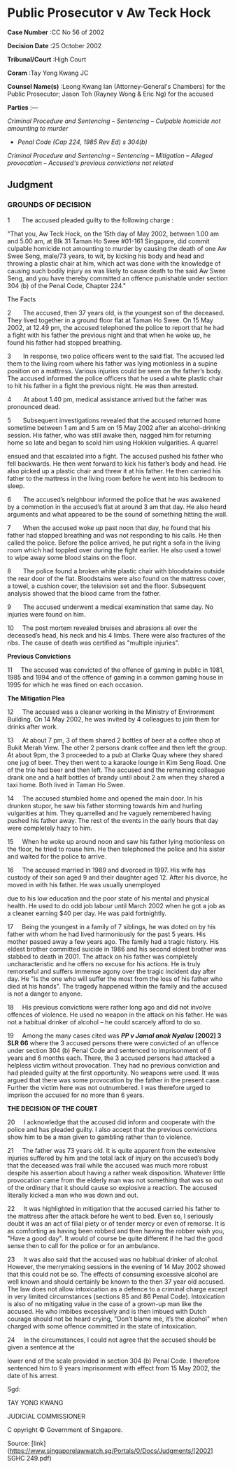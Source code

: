 # Public Prosecutor v Aw Teck Hock 



**Case Number** :CC No 56 of 2002 

**Decision Date** :25 October 2002 

**Tribunal/Court** :High Court 

**Coram** :Tay Yong Kwang JC 

**Counsel Name(s)** :Leong Kwang Ian (Attorney-General's Chambers) for the Public Prosecutor; Jason Toh (Rayney Wong & Eric Ng) for the accused 

**Parties** :— 

_Criminal Procedure and Sentencing_ – _Sentencing_ – _Culpable homicide not amounting to murder_ 

- _Penal Code (Cap 224, 1985 Rev Ed) s 304(b)_ 

_Criminal Procedure and Sentencing_ – _Sentencing_ – _Mitigation_ – _Alleged provocation_ – _Accused's previous convictions not related_ 

## Judgment 

### GROUNDS OF DECISION 

1       The accused pleaded guilty to the following charge : 

 "That you, Aw Teck Hock, on the 15th day of May 2002, between 1.00 am and 5.00 am, at Blk 31 Taman Ho Swee #01-161 Singapore, did commit culpable homicide not amounting to murder by causing the death of one Aw Swee Seng, male/73 years, to wit, by kicking his body and head and throwing a plastic chair at him, which act was done with the knowledge of causing such bodily injury as was likely to cause death to the said Aw Swee Seng, and you have thereby committed an offence punishable under section 304 (b) of the Penal Code, Chapter 224." 

The Facts 

2       The accused, then 37 years old, is the youngest son of the deceased. They lived together in a ground floor flat at Taman Ho Swee. On 15 May 2002, at 12.49 pm, the accused telephoned the police to report that he had a fight with his father the previous night and that when he woke up, he found his father had stopped breathing. 

3       In response, two police officers went to the said flat. The accused led them to the living room where his father was lying motionless in a supine position on a mattress. Various injuries could be seen on the father’s body. The accused informed the police officers that he used a white plastic chair to hit his father in a fight the previous night. He was then arrested. 

4       At about 1.40 pm, medical assistance arrived but the father was pronounced dead. 

5       Subsequent investigations revealed that the accused returned home sometime between 1 am and 5 am on 15 May 2002 after an alcohol-drinking session. His father, who was still awake then, nagged him for returning home so late and began to scold him using Hokkien vulgarities. A quarrel 


ensued and that escalated into a fight. The accused pushed his father who fell backwards. He then went forward to kick his father’s body and head. He also picked up a plastic chair and threw it at his father. He then carried his father to the mattress in the living room before he went into his bedroom to sleep. 

6       The accused’s neighbour informed the police that he was awakened by a commotion in the accused’s flat at around 3 am that day. He also heard arguments and what appeared to be the sound of something hitting the wall. 

7       When the accused woke up past noon that day, he found that his father had stopped breathing and was not responding to his calls. He then called the police. Before the police arrived, he put right a sofa in the living room which had toppled over during the fight earlier. He also used a towel to wipe away some blood stains on the floor. 

8       The police found a broken white plastic chair with bloodstains outside the rear door of the flat. Bloodstains were also found on the mattress cover, a towel, a cushion cover, the television set and the floor. Subsequent analysis showed that the blood came from the father. 

9       The accused underwent a medical examination that same day. No injuries were found on him. 

10     The post mortem revealed bruises and abrasions all over the deceased’s head, his neck and his 4 limbs. There were also fractures of the ribs. The cause of death was certified as "multiple injuries". 

**Previous Convictions** 

11     The accused was convicted of the offence of gaming in public in 1981, 1985 and 1994 and of the offence of gaming in a common gaming house in 1995 for which he was fined on each occasion. 

**The Mitigation Plea** 

12     The accused was a cleaner working in the Ministry of Environment Building. On 14 May 2002, he was invited by 4 colleagues to join them for drinks after work. 

13     At about 7 pm, 3 of them shared 2 bottles of beer at a coffee shop at Bukit Merah View. The other 2 persons drank coffee and then left the group. At about 9pm, the 3 proceeded to a pub at Clarke Quay where they shared one jug of beer. They then went to a karaoke lounge in Kim Seng Road. One of the trio had beer and then left. The accused and the remaining colleague drank one and a half bottles of brandy until about 2 am when they shared a taxi home. Both lived in Taman Ho Swee. 

14     The accused stumbled home and opened the main door. In his drunken stupor, he saw his father storming towards him and hurling vulgarities at him. They quarrelled and he vaguely remembered having pushed his father away. The rest of the events in the early hours that day were completely hazy to him. 

15     When he woke up around noon and saw his father lying motionless on the floor, he tried to rouse him. He then telephoned the police and his sister and waited for the police to arrive. 

16     The accused married in 1989 and divorced in 1997. His wife has custody of their son aged 9 and their daughter aged 12. After his divorce, he moved in with his father. He was usually unemployed 


due to his low education and the poor state of his mental and physical health. He used to do odd job labour until March 2002 when he got a job as a cleaner earning $40 per day. He was paid fortnightly. 

17     Being the youngest in a family of 7 siblings, he was doted on by his father with whom he had lived harmoniously for the past 5 years. His mother passed away a few years ago. The family had a tragic history. His eldest brother committed suicide in 1986 and his second eldest brother was stabbed to death in 2001. The attack on his father was completely uncharacteristic and he offers no excuse for his actions. He is truly remorseful and suffers immense agony over the tragic incident day after day. He "is the one who will suffer the most from the loss of his father who died at his hands". The tragedy happened within the family and the accused is not a danger to anyone. 

18     His previous convictions were rather long ago and did not involve offences of violence. He used no weapon in the attack on his father. He was not a habitual drinker of alcohol – he could scarcely afford to do so. 

19     Among the many cases cited was **_PP v Jamal anak Nyalau_** **<span class="citation">[2002] 3 SLR 66</span>** where the 3 accused persons there were convicted of an offence under section 304 (b) Penal Code and sentenced to imprisonment of 6 years and 6 months each. There, the 3 accused persons had attacked a helpless victim without provocation. They had no previous conviction and had pleaded guilty at the first opportunity. No weapons were used. It was argued that there was some provocation by the father in the present case. Further the victim here was not outnumbered. I was therefore urged to imprison the accused for no more than 6 years. 

**THE DECISION OF THE COURT** 

20     I acknowledge that the accused did inform and cooperate with the police and has pleaded guilty. I also accept that the previous convictions show him to be a man given to gambling rather than to violence. 

21     The father was 73 years old. It is quite apparent from the extensive injuries suffered by him and the total lack of injury on the accused’s body that the deceased was frail while the accused was much more robust despite his assertion about having a rather weak disposition. Whatever little provocation came from the elderly man was not something that was so out of the ordinary that it should cause so explosive a reaction. The accused literally kicked a man who was down and out. 

22     It was highlighted in mitigation that the accused carried his father to the mattress after the attack before he went to bed. Even so, I seriously doubt it was an act of filial piety or of tender mercy or even of remorse. It is as comforting as having been robbed and then having the robber wish you, "Have a good day". It would of course be quite different if he had the good sense then to call for the police or for an ambulance. 

23     It was also said that the accused was no habitual drinker of alcohol. However, the merrymaking sessions in the evening of 14 May 2002 showed that this could not be so. The effects of consuming excessive alcohol are well known and should certainly be known to the then 37 year old accused. The law does not allow intoxication as a defence to a criminal charge except in very limited circumstances (sections 85 and 86 Penal Code). Intoxication is also of no mitigating value in the case of a grown-up man like the accused. He who imbibes excessively and is then imbued with Dutch courage should not be heard crying, "Don’t blame me, it’s the alcohol" when charged with some offence committed in the state of intoxication. 

24     In the circumstances, I could not agree that the accused should be given a sentence at the 


lower end of the scale provided in section 304 (b) Penal Code. I therefore sentenced him to 9 years imprisonment with effect from 15 May 2002, the date of his arrest. 

Sgd: 

TAY YONG KWANG 

JUDICIAL COMMISSIONER 

 C opyright © Government of Singapore. 


Source: [link](https://www.singaporelawwatch.sg/Portals/0/Docs/Judgments/[2002] SGHC 249.pdf)
